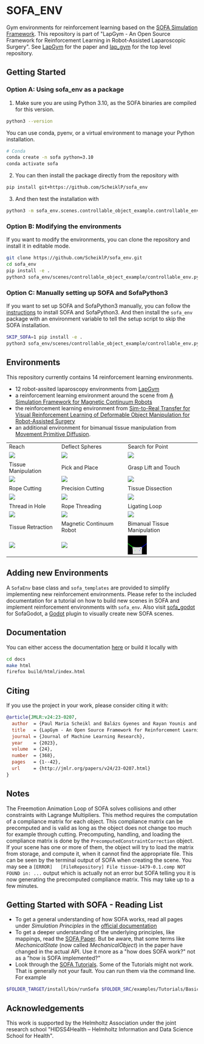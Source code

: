 # SOFA_ENV
Gym environments for reinforcement learning based on the [SOFA Simulation Framework](https://www.sofa-framework.org/).
This repository is part of "LapGym - An Open Source Framework for Reinforcement Learning in Robot-Assisted Laparoscopic Surgery".
See [LapGym](https://www.jmlr.org/papers/v24/23-0207.html) for the paper and [lap_gym](https://github.com/ScheiklP/lap_gym) for the top level repository.

## Getting Started
### Option A: Using sofa_env as a package

1. Make sure you are using Python 3.10, as the SOFA binaries are compiled for this version.
```bash
python3 --version
```
You can use conda, pyenv, or a virtual environment to manage your Python installation.
```bash
# Conda
conda create -n sofa python=3.10
conda activate sofa
```

2. You can then install the package directly from the repository with
```bash
pip install git+https://github.com/ScheiklP/sofa_env
```

3. And then test the installation with
```bash
python3 -m sofa_env.scenes.controllable_object_example.controllable_env
```

### Option B: Modifying the environments
If you want to modify the environments, you can clone the repository and install it in editable mode.
```bash
git clone https://github.com/ScheiklP/sofa_env.git 
cd sofa_env
pip install -e .
python3 sofa_env/scenes/controllable_object_example/controllable_env.py
```

### Option C: Manually setting up SOFA and SofaPython3
If you want to set up SOFA and SofaPython3 manually, you can follow the [instructions](docs/source/setting_up_sofa.rst) to install SOFA and SofaPython3.
And then install the `sofa_env` package with an environment variable to tell the setup script to skip the SOFA installation.
```bash
SKIP_SOFA=1 pip install -e .
python3 sofa_env/scenes/controllable_object_example/controllable_env.py
```

## Environments
This repository currently contains 14 reinforcement learning environments.
- 12 robot-assited laparoscopy environments from [LapGym](https://www.jmlr.org/papers/v24/23-0207.html)
- a reinforcement learning environment around the scene from [A Simulation Framework for Magnetic Continuum Robots](https://github.com/ethz-msrl/mCR_simulator)
- the reinforcement learning environment from [Sim-to-Real Transfer for Visual Reinforcement Learning of Deformable Object Manipulation for Robot-Assisted Surgery](https://ieeexplore.ieee.org/abstract/document/9976185)
- an additional environment for bimanual tissue manipulation from [Movement Primitive Diffusion](https://scheiklp.github.io/movement-primitive-diffusion/).

<table style="width: 100%; border-collapse: collapse; border: 0;">
 </tr>
    <tr>
    <td> Reach </td>
    <td> Deflect Spheres </td>
    <td> Search for Point </td>
  </tr>
  <tr>
    <td>
      <img src="docs/source/images/environments/reach.gif" style="width: 100%; max-width: 50px; height: auto;">
    </td>
    <td>
      <img src="docs/source/images/environments/deflect_spheres.gif" style="width: 100%; max-width: 50px; height: auto;">
    </td>
    <td>
      <img src="docs/source/images/environments/search_for_point.gif" style="width: 100%; max-width: 50px; height: auto;">
    </td>
  </tr>
  <tr>
    <td> Tissue Manipulation </td>
    <td> Pick and Place </td>
    <td> Grasp Lift and Touch </td>
  </tr>
  <tr>
    <td>
      <img src="docs/source/images/environments/tissue_manipulation.gif" style="width: 100%; max-width: 50px; height: auto;">
    </td>
    <td>
      <img src="docs/source/images/environments/pick_and_place.gif" style="width: 100%; max-width: 50px; height: auto;">
    </td>
    <td>
      <img src="docs/source/images/environments/grasp_lift_touch.gif" style="width: 100%; max-width: 50px; height: auto;">
    </td>
  </tr>
  <tr>
    <td> Rope Cutting </td>
    <td> Precision Cutting </td>
    <td> Tissue Dissection </td>
  </tr>
  <tr>
    <td>
      <img src="docs/source/images/environments/rope_cutting.gif" style="width: 100%; max-width: 50px; height: auto;">
    </td>
    <td>
      <img src="docs/source/images/environments/precision_cutting.gif" style="width: 100%; max-width: 50px; height: auto;">
    </td>
    <td>
      <img src="docs/source/images/environments/tissue_dissection.gif" style="width: 100%; max-width: 50px; height: auto;">
    </td>
  </tr>
  <tr>
    <td> Thread in Hole </td>
    <td> Rope Threading </td>
    <td> Ligating Loop </td>
  </tr>
  <tr>
    <td>
      <img src="docs/source/images/environments/thread_in_hole.gif" style="width: 100%; max-width: 50px; height: auto;">
    </td>
    <td>
      <img src="docs/source/images/environments/rope_threading.gif" style="width: 100%; max-width: 50px; height: auto;">
    </td>
    <td>
      <img src="docs/source/images/environments/ligating_loop.gif" style="width: 100%; max-width: 50px; height: auto;">
    </td>
  </tr>
  <tr>
  </td>
    <td> Tissue Retraction </td>
    <td> Magnetic Continuum Robot </td>
    <td> Bimanual Tissue Manipulation </td>
  </tr>
  <tr>
    <td>
      <img src="docs/source/images/environments/tissue_retraction.gif" style="width: 100%; max-width: 50px; height: auto;">
    </td>
    <td>
      <img src="docs/source/images/environments/mcr.gif" style="width: 100%; max-width: 50px; height: auto;">
    </td>
    <td>
      <img src="docs/source/images/environments/bimanual_tissue_manipulation.gif" style="width: 100%; max-width: 50px; height: auto;">
    </td>
    </tr>
</table>

## Adding new Environments
A ``SofaEnv`` base class and ``sofa_templates`` are provided to simplify implementing new reinforcement environments.
Please refer to the included documentation for a tutorial on how to build new scenes in SOFA and implement reinforcement environments with ``sofa_env``.
Also visit [sofa_godot](https://github.com/ScheiklP/sofa_godot) for SofaGodot, a [Godot](https://github.com/godotengine/godot) plugin to visually create new SOFA scenes.

## Documentation
You can either access the documentation [here](https://scheiklp.github.io/sofa_env/) or build it locally with

```bash
cd docs
make html
firefox build/html/index.html
```

## Citing
If you use the project in your work, please consider citing it with:
```bibtex
@article{JMLR:v24:23-0207,
  author  = {Paul Maria Scheikl and Balázs Gyenes and Rayan Younis and Christoph Haas and Gerhard Neumann and Martin Wagner and Franziska Mathis-Ullrich},
  title   = {LapGym - An Open Source Framework for Reinforcement Learning in Robot-Assisted Laparoscopic Surgery},
  journal = {Journal of Machine Learning Research},
  year    = {2023},
  volume  = {24},
  number  = {368},
  pages   = {1--42},
  url     = {http://jmlr.org/papers/v24/23-0207.html}
}
```

## Notes
The Freemotion Animation Loop of SOFA solves collisions and other constraints with Lagrange Multipliers.
This method requires the computation of a compliance matrix for each object.
This compliance matrix can be precomputed and is valid as long as the object does not change too much for example through cutting.
Precomputing, handling, and loading the compliance matrix is done by the `PrecomputedConstraintCorrection` object.
If your scene has one or more of them, the object will try to load the matrix from storage, and compute it, when it cannot find the appropriate file.
This can be seen by the terminal output of SOFA when creating the scene.
You may see a `[ERROR]   [FileRepository] File tissue-1479-0.1.comp NOT FOUND in: ...` output which is actually not an error but SOFA telling you it is now generating the precomputed compliance matrix.
This may take up to a few minutes.

## Getting Started with SOFA - Reading List
- To get a general understanding of how SOFA works, read all pages under *Simulation Principles* in the [official documentation](https://www.sofa-framework.org/community/doc/simulation-principles/scene-graph/)
- To get a deeper understanding of the underlying principles, like mappings, read the [SOFA Paper](https://hal.inria.fr/hal-00681539/document).
But be aware, that some terms like *MechanicalState* (now called *MechanicalObject*) in the paper have changed in the actual API.
Use it more as a "how does SOFA work?" not as a "how is SOFA implemented?"
- Look through the [SOFA Tutorials](https://github.com/sofa-framework/sofa/tree/master/examples/Tutorials).
Some of the Tutorials might not work.
That is generally not your fault.
You can run them via the command line. For example

```bash
$FOLDER_TARGET/install/bin/runSofa $FOLDER_SRC/examples/Tutorials/Basic/TutorialBasicCube.scn
```

## Acknowledgements
This work is supported by the Helmholtz Association under the joint research school "HIDSS4Health – Helmholtz Information and Data Science School for Health".
